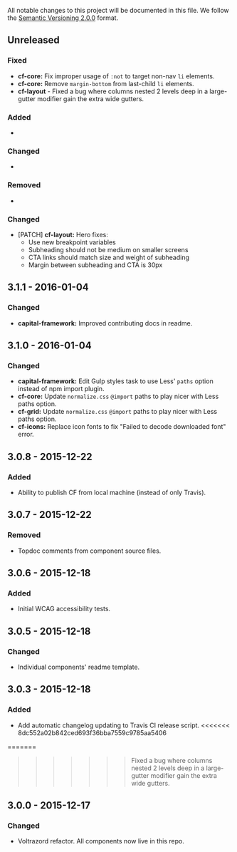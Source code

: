 All notable changes to this project will be documented in this file.
We follow the [Semantic Versioning 2.0.0](http://semver.org/) format.

## Unreleased

### Fixed
- **cf-core:** Fix improper usage of `:not` to target non-nav `li` elements.
- **cf-core:** Remove `margin-bottom` from last-child `li` elements.
- **cf-layout** - Fixed a bug where columns nested 2 levels deep in a large-gutter modifier gain the extra wide gutters.

### Added
-

### Changed
-

### Removed
-

### Changed
- [PATCH] **cf-layout:** Hero fixes:
  - Use new breakpoint variables
  - Subheading should not be medium on smaller screens
  - CTA links should match size and weight of subheading
  - Margin between subheading and CTA is 30px


## 3.1.1 - 2016-01-04

### Changed
- **capital-framework:** Improved contributing docs in readme.


## 3.1.0 - 2016-01-04

### Changed
- **capital-framework:** Edit Gulp styles task to use Less' `paths` option instead of npm import plugin.
- **cf-core:** Update `normalize.css` `@import` paths to play nicer with Less paths option.
- **cf-grid:** Update `normalize.css` `@import` paths to play nicer with Less paths option.
- **cf-icons:** Replace icon fonts to fix "Failed to decode downloaded font" error.


## 3.0.8 - 2015-12-22

### Added
- Ability to publish CF from local machine (instead of only Travis).


## 3.0.7 - 2015-12-22

### Removed
- Topdoc comments from component source files.


## 3.0.6 - 2015-12-18

### Added
- Initial WCAG accessibility tests.


## 3.0.5 - 2015-12-18

### Changed
- Individual components' readme template.


## 3.0.3 - 2015-12-18

### Added
- Add automatic changelog updating to Travis CI release script.
<<<<<<< 8dc552a02b842ced693f36bba7559c9785aa5406

=======
>>>>>>> Fixed a bug where columns nested 2 levels deep in a large-gutter modifier gain the extra wide gutters.

## 3.0.0 - 2015-12-17

### Changed
- Voltrazord refactor. All components now live in this repo.

